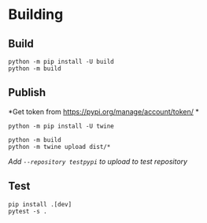 # Building

## Build

```console
python -m pip install -U build
python -m build
```

## Publish

*Get token from https://pypi.org/manage/account/token/ *

```console
python -m pip install -U twine

python -m build
python -m twine upload dist/*
```

_Add `--repository testpypi` to upload to test repository_

## Test

```console
pip install .[dev]
pytest -s .
```